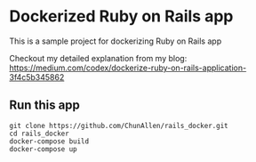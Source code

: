 # Dockerized Ruby on Rails app

This is a sample project for dockerizing Ruby on Rails app

Checkout my detailed explanation from my blog: https://medium.com/codex/dockerize-ruby-on-rails-application-3f4c5b345862

## Run this app

```
git clone https://github.com/ChunAllen/rails_docker.git
cd rails_docker
docker-compose build 
docker-compose up
```
